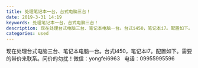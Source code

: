 ```yaml
---
title: 处理笔记本一台，台式电脑三台！
date: 2019-3-31 14:19
keywords: 处理笔记本一台，台式电脑三台！
description: 现在处理台式电脑三台、笔记本电脑一台。台式i450，笔记本i7。配置如下。需要的带价来联系。问价的勿扰！微信：yongfei6963  电话：09955995596
categories: used
---
```

<td class="t_f" id="postmessage_3356303">

现在处理台式电脑三台、笔记本电脑一台。台式i450，笔记本i7。配置如下。需要的带价来联系。问价的勿扰！微信：yongfei6963   电话：09955995596<br/>
<img alt="" border="0" class="zoom" data-cf-modified-4a06bc5f40c43edbe962bc18-="" file="http://www.flw.ph/data/appbyme/upload/image/201903/31/FVm9tomE4Lkf.jpg" id="aimg_Bn6gg" lazyloadthumb="1" onclick="" onmouseover="" src="http://www.flw.ph/data/appbyme/upload/image/201903/31/FVm9tomE4Lkf.jpg"/><br/>
<br/>
<img alt="" border="0" class="zoom" data-cf-modified-4a06bc5f40c43edbe962bc18-="" file="http://www.flw.ph/data/appbyme/upload/image/201903/31/wxHLdf7kVRv1.jpg" id="aimg_uR0cT" lazyloadthumb="1" onclick="" onmouseover="" src="http://www.flw.ph/data/appbyme/upload/image/201903/31/wxHLdf7kVRv1.jpg"/><br/>
<br/>
</td>
